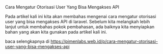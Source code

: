 Cara Mengatur Otorisasi User Yang Bisa Mengakses API

Pada artikel kali ini kita akan membahas mengenai cara mengatur otorisasi user yang bisa mengakses API di laravel. Sebelum kita melangkah lebih lanjut untuk membahas pokok pembahasan, ada baiknya kita menyiapkan bahan yang akan kita gunakan pada artikel kali ini.

baca selengkapnya di https://pimenlabs.web.id/p/cara-mengatur-otorisasi-user-yang-bisa-mengakses-api
